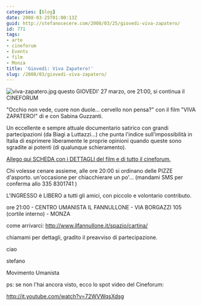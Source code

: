 ```yaml
---
categories: [blog]
date: 2008-03-25T01:00:13Z
guid: http://stefanocecere.com/2008/03/25/giovedi-viva-zapatero/
id: 771
tags:
- arte
- cineforum
- Events
- film
- Monza
title: 'Giovedì: Viva Zapatero!'
slug: /2008/03/giovedi-viva-zapatero/
---
```


<img src='http://stefanocecere.com/wp-content/uploads/sites/3/2008/03/viva-zapatero.thumbnail.jpg' alt='viva-zapatero.jpg' align="left" />questo GIOVEDI' 27 marzo, ore 21:00, si continua il CINEFORUM
  
"Occhio non vede, cuore non duole… cervello non pensa?" con il film "VIVA ZAPATERO!" di e con Sabina Guzzanti.

Un eccellente e sempre attuale documentario satirico con grandi partecipazioni (da Biagi a Luttazzi…) che punta l'indice sull'impossibilità in Italia di esprimere liberamente le proprie opinioni quando queste sono sgradite ai potenti (di qualunque schieramento).
  
[Allego qui SCHEDA con i DETTAGLI del film e di tutto il cineforum.](http://stefanocecere.com/wp-content/uploads/sites/3/2008/03/volantino_vivazapatero.pdf "volantino_vivazapatero.pdf")

Chi volesse cenare assieme, alle ore 20:00 si ordinano delle PIZZE d'asporto. un'occasione per chiacchierare un po'… (mandami SMS per conferma allo 335 8301741 )

L'INGRESSO è LIBERO a tutti gli amici, con piccolo e volontario contributo.
  
ore 21:00 - CENTRO UMANISTA IL FANNULLONE - VIA BORGAZZI 105 (cortile interno) - MONZA
  
come arrivarci: <http://www.ilfannullone.it/spazio/cartina/>

chiamami per dettagli, gradito il preavviso di partecipazione.
  
ciao
  
stefano
  
Movimento Umanista

ps: se non l'hai ancora visto, ecco lo spot video del Cineforum:
  
<http://it.youtube.com/watch?v=72WVWqsXdsg>